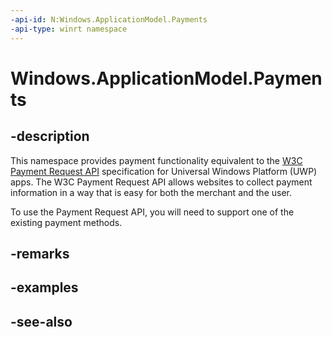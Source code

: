 ```yaml
---
-api-id: N:Windows.ApplicationModel.Payments
-api-type: winrt namespace
---
```


# Windows.ApplicationModel.Payments

## -description
This namespace provides payment functionality equivalent to the [W3C Payment Request API](https://aka.ms/prapi) specification for Universal Windows Platform (UWP) apps. The W3C Payment Request API allows websites to collect payment information in a way that is easy for both the merchant and the user.

To use the Payment Request API, you will need to support one of the existing payment methods.

## -remarks

## -examples

## -see-also